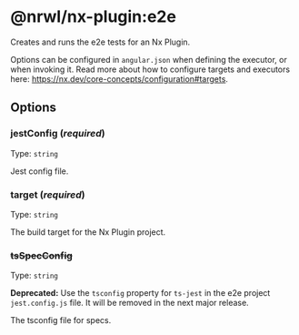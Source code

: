 # @nrwl/nx-plugin:e2e

Creates and runs the e2e tests for an Nx Plugin.

Options can be configured in `angular.json` when defining the executor, or when invoking it. Read more about how to configure targets and executors here: https://nx.dev/core-concepts/configuration#targets.

## Options

### jestConfig (_**required**_)

Type: `string`

Jest config file.

### target (_**required**_)

Type: `string`

The build target for the Nx Plugin project.

### ~~tsSpecConfig~~

Type: `string`

**Deprecated:** Use the `tsconfig` property for `ts-jest` in the e2e project `jest.config.js` file. It will be removed in the next major release.

The tsconfig file for specs.

